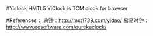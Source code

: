 #Yiclock
HMTL5 YiClock is TCM clock for browser

#References：
典钟：http://mst1739.com/yidao/
易易时钟：http://www.eesoftware.com/eurekaclock/